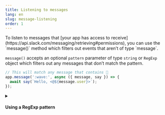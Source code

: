 ```yaml
---
title: Listening to messages
lang: en
slug: message-listening
order: 1
---
```


<div class="primary-wrapper" markdown="1">
  <div class="section-description" markdown="1">
To listen to messages that [your app has access to receive](https://api.slack.com/messaging/retrieving#permissions), you can use the `message()` method which filters out events that aren’t of type `message`.

`message()` accepts an optional `pattern` parameter of type `string` or `RegExp` object which filters out any messages that don’t match the pattern.
  </div>

```javascript
// This will match any message that contains 👋
app.message(':wave:', async ({ message, say }) => {
  await say(`Hello, <@${message.user}>`);
});
```
</div>


<details class="secondary-wrapper">
  <summary class="section-head">
    <h4>Using a RegExp pattern</h4>
  </summary>

  <div class="details-content" markdown="1">

<div class="section-description" markdown="1">
A RegExp pattern can be used instead of a string for more granular matching.

All of the results of the RegExp match will be in `context.matches`.
</div>

```javascript
app.message(/^(hi|hello|hey).*/, async ({ context, say }) => {
  // RegExp matches are inside of context.matches
  const greeting = context.matches[0];

  await say(`${greeting}, how are you?`);
});
```

</div>
</details>
